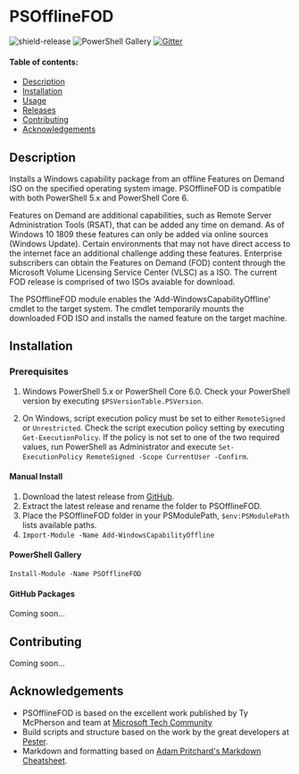 # PSOfflineFOD
![shield-release]
![PowerShell Gallery](https://img.shields.io/powershellgallery/p/PSOfflineFOD)
[![Gitter](https://badges.gitter.im/altCipher/PSOfflineFOD.svg)](https://gitter.im/altCipher/PSOfflineFOD?utm_source=badge&utm_medium=badge&utm_campaign=pr-badge)

#### Table of contents:

- [Description](#description)
- [Installation](#installation)
- [Usage](#usage)
- [Releases](#releases)
- [Contributing](#contributing)
- [Acknowledgements](#acknowledgements)

## Description
Installs a Windows capability package from an offline Features on Demand ISO on the specified operating system image. PSOfflineFOD is compatible with both PowerShell 5.x and PowerShell Core 6.

Features on Demand are additional capabilities, such as Remote Server Administration Tools (RSAT), that can be added any time on demand.  As of Windows 10 1809 these features can only be added via online sources (Windows Update).  Certain environments that may not have direct access to the internet face an additional challenge adding these features.  Enterprise subscribers can obtain the Features on Demand (FOD) content through the Microsoft Volume Licensing Service Center (VLSC) as a ISO.  The current FOD release is comprised of two ISOs avaiable for download.

The PSOfflineFOD module enables the 'Add-WindowsCapabilityOffline' cmdlet to the target system. The cmdlet temporarily mounts the downloaded FOD ISO and installs the named feature on the target machine.

## Installation
### Prerequisites
1. Windows PowerShell 5.x or PowerShell Core 6.0. Check your PowerShell version by executing `$PSVersionTable.PSVersion`.

2. On Windows, script execution policy must be set to either `RemoteSigned` or `Unrestricted`. Check the script execution policy setting by executing `Get-ExecutionPolicy`. If the policy is not set to one of the two required values, run PowerShell as Administrator and execute `Set-ExecutionPolicy RemoteSigned -Scope CurrentUser -Confirm`.
#### Manual Install
1. Download the latest release from [GitHub][latest-release].
2. Extract the latest release and rename the folder to PSOfflineFOD.
3. Place the PSOfflineFOD folder in your PSModulePath, `$env:PSModulePath` lists available paths.
4. `Import-Module -Name Add-WindowsCapabilityOffline`
#### PowerShell Gallery
`Install-Module -Name PSOfflineFOD`
#### GitHub Packages
Coming soon...


## Contributing
Coming soon...

## Acknowledgements
* PSOfflineFOD is based on the excellent work published by Ty McPherson and team at [Microsoft Tech Community]
* Build scripts and structure based on the work by the great developers at [Pester].
* Markdown and formatting based on [Adam Pritchard's Markdown Cheatsheet].

[latest-release]:https://github.com/altcipher/PSOfflineFOD/releases/latest
[Adam Pritchard's Markdown Cheatsheet]:https://github.com/adam-p/markdown-here/wiki/Markdown-Cheatsheet
[Pester]:https://github.com/pester/Pester
[Microsoft Tech Community]:https://techcommunity.microsoft.com/t5/core-infrastructure-and-security/rsat-on-windows-10-1809-in-disconnected-environments/ba-p/570833

[shield-release]:https://img.shields.io/github/v/release/altCipher/PSOfflineFOD